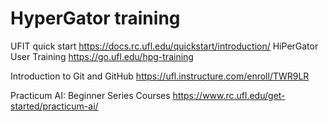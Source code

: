 # HyperGator training

UFIT quick start https://docs.rc.ufl.edu/quickstart/introduction/
HiPerGator User Training https://go.ufl.edu/hpg-training

Introduction to Git and GitHub https://ufl.instructure.com/enroll/TWR9LR

Practicum AI: Beginner Series Courses https://www.rc.ufl.edu/get-started/practicum-ai/
